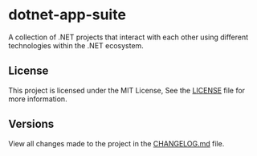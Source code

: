 # dotnet-app-suite

A collection of .NET projects that interact with each other using different technologies within the .NET ecosystem.

## License

This project is licensed under the MIT License, See the [LICENSE](./LICENSE) file for more information.

## Versions

View all changes made to the project in the [CHANGELOG.md](/CHANGELOG.md) file.
